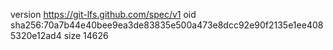 version https://git-lfs.github.com/spec/v1
oid sha256:70a7b44e40bee9ea3de83835e500a473e8dcc92e90f2135e1ee4085320e12ad4
size 14626

